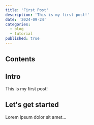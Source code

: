 ```yaml
---
title: 'First Post'
description: 'This is my first post!'
date: '2024-09-24'
categories:
  - blog
  - tutorial
published: true
---
```


## Contents

## Intro

This is my first post!

## Let's get started

Lorem ipsum dolor sit amet...

